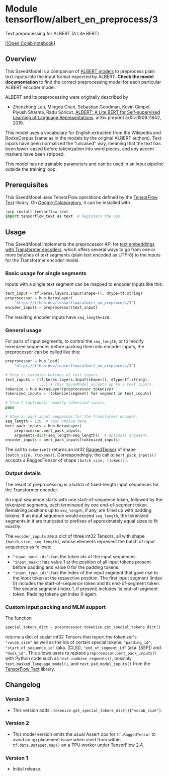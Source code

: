 # Module tensorflow/albert_en_preprocess/3
Text preprocessing for ALBERT (A Lite BERT)

<!-- asset-path: legacy -->
<!-- dataset: Wikipedia and BooksCorpus -->
<!-- fine-tunable: true -->
<!-- format: saved_model_2 -->
<!-- language: en -->
<!-- module-type: text-preprocessing -->

[![Open Colab notebook]](https://colab.research.google.com/github/tensorflow/docs/blob/master/site/en/tutorials/text/solve_glue_tasks_using_bert_on_tpu.ipynb)

## Overview

This SavedModel is a companion of
[ALBERT models](https://tfhub.dev/google/collections/albert/1)
to preprocess plain text inputs into the input format expected by ALBERT.
**Check the model documentation** to find the correct preprocessing model
for each particular ALBERT encoder model.

ALBERT and its preprocessing were originally described by

*   Zhenzhong Lan, Mingda Chen, Sebastian Goodman, Kevin Gimpel, Piyush Sharma,
    Radu Soricut. [ALBERT: A Lite BERT for Self-supervised Learning of Language
    Representations](https://arxiv.org/abs/1909.11942). arXiv preprint
    arXiv:1909.11942, 2019.

This model uses a vocabulary for English extracted from
the Wikipedia and BooksCorpus (same as in the models by the original ALBERT authors).
Text inputs have been normalized the "uncased" way, meaning that the text has
been lower-cased before tokenization into word pieces, and any accent markers
have been stripped.

This model has no trainable parameters and can be used in an input pipeline
outside the training loop.


## Prerequisites

This SavedModel uses TensorFlow operations defined by the
[TensorFlow Text](https://github.com/tensorflow/text) library.
On [Google Colaboratory](https://colab.research.google.com/),
it can be installed with

```python
!pip install tensorflow_text
import tensorflow_text as text  # Registers the ops.
```


## Usage

This SavedModel implements the preprocessor API for [text embeddings with
Transformer encoders](https://www.tensorflow.org/hub/common_saved_model_apis/text#transformer-encoders),
which offers several ways to go from one or more batches of text segments
(plain text encoded as UTF-8) to the inputs for the Transformer encoder model.

### Basic usage for single segments

Inputs with a single text segment can be mapped to encoder inputs like this:

```python
text_input = tf.keras.layers.Input(shape=(), dtype=tf.string)
preprocessor = hub.KerasLayer(
    "https://tfhub.dev/tensorflow/albert_en_preprocess/3")
encoder_inputs = preprocessor(text_input)
```

The resulting encoder inputs have `seq_length=128`.


### General usage

For pairs of input segments, to control the `seq_length`, or to modify
tokenized sequences before packing them into encoder inputs, the preprocessor
can be called like this:

```python
preprocessor = hub.load(
    "https://tfhub.dev/tensorflow/albert_en_preprocess/3")

# Step 1: tokenize batches of text inputs.
text_inputs = [tf.keras.layers.Input(shape=(), dtype=tf.string),
               ...] # This SavedModel accepts up to 2 text inputs.
tokenize = hub.KerasLayer(preprocessor.tokenize)
tokenized_inputs = [tokenize(segment) for segment in text_inputs]

# Step 2 (optional): modify tokenized inputs.
pass

# Step 3: pack input sequences for the Transformer encoder.
seq_length = 128  # Your choice here.
bert_pack_inputs = hub.KerasLayer(
    preprocessor.bert_pack_inputs,
    arguments=dict(seq_length=seq_length))  # Optional argument.
encoder_inputs = bert_pack_inputs(tokenized_inputs)
```

The call to `tokenize()` returns an int32
[RaggedTensor](https://www.tensorflow.org/guide/ragged_tensor)
of shape `[batch_size, (tokens)]`.
Correspondingly, the call to `bert_pack_inputs()` accepts a RaggedTensor
of shape `[batch_size, (tokens)]`.


### Output details

The result of preprocessing is a batch of fixed-length input sequences for the
Transformer encoder.

An input sequence starts with one start-of-sequence token, followed by
the tokenized segments, each terminated by one end-of-segment token.
Remaining positions up to `seq_length`, if any, are filled up with padding
tokens.
If an input sequence would exceed `seq_length`, the tokenized segments
in it are truncated to prefixes of approximately equal sizes to fit exactly.

The `encoder_inputs` are a dict of three int32 Tensors, all with shape
`[batch_size, seq_length]`, whose elements represent the batch of
input sequences as follows:

  * `"input_word_ids"`: has the token ids of the input sequences.
  * `"input_mask"`: has value 1 at the position of all input tokens present
    before padding and value 0 for the padding tokens.
  * `"input_type_ids"`: has the index of the input segment that gave rise to
    the input token at the respective position.
    The first input segment (index 0) includes the start-of-sequence token and
    its end-of-segment token. The second segment (index 1, if present)
    includes its end-of-segment token. Padding tokens get index 0 again.


### Custom input packing and MLM support

The function

```python
special_tokens_dict = preprocessor.tokenize.get_special_tokens_dict()
```

returns a dict of scalar int32 Tensors that report the tokenizer's
`"vocab_size"` as well as the ids of certain special tokens:
`"padding_id"`, `"start_of_sequence_id"` (aka. [CLS]),
`"end_of_segment_id"` (aka. [SEP]) and `"mask_id"`. This allows users to
replace `preprocessor.bert_pack_inputs()` with Python code such as
`text.combine_segments()`, possibly `text.masked_language_model()`,
and `text.pad_model_inputs()`
from the [TensorFlow Text](https://github.com/tensorflow/text) library.


## Changelog

### Version 3

  * This version adds `.tokenize.get_special_tokens_dict()["vocab_size"]`.

### Version 2

  * This model version omits the usual Assert ops for `tf.RaggedTensor`
    to avoid an op placement issue when used from within `tf.data.Dataset.map()`
    on a TPU worker under TensorFlow 2.4.

### Version 1

  * Initial release.
